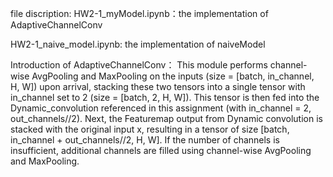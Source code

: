 file discription:
HW2-1_myModel.ipynb：the implementation of AdaptiveChannelConv

HW2-1_naive_model.ipynb: the implementation of naiveModel

Introduction of AdaptiveChannelConv：
This module performs channel-wise AvgPooling and MaxPooling on the inputs (size = [batch, in_channel, H, W]) upon arrival, stacking these two tensors into a single tensor with in_channel set to 2 (size = [batch, 2, H, W]). This tensor is then fed into the Dynamic_convolution referenced in this assignment (with in_channel = 2, out_channels//2). Next, the Featuremap output from Dynamic convolution is stacked with the original input x, resulting in a tensor of size [batch, in_channel + out_channels//2, H, W]. If the number of channels is insufficient, additional channels are filled using channel-wise AvgPooling and MaxPooling.
